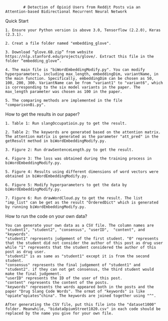			# Detection of Opioid Users from Reddit Posts via an Attention-based Bidirectional Recurrent Neural Network

Quick Start

	1. Ensure your Python version is above 3.0, Tensorflow (2.2.0), Keras (2.3.1).
	
	2. Creat a file folder named "embedding_glove".
	
	3. Download “glove.6B.zip” from website https://nlp.stanford.edu/projects/glove/. Extract this file in the folder “embedding_glove”.
	
	4. The main file is "biWordEmbeddingModify.py". You can modify hyperparameters, including max_length, embeddingDim, variantName, in the main function. Specifically, embeddingDim can be chosen as 50, 100, 200, 300. VariantName can be from "variant1" to "variant6", which is corresponding to the six model variants in the paper. The max_length parameter was chosen as 100 in the paper.
	
	5. The comparing methods are implemented in the file "comparisonBi.py".

How to get the results in our paper?

    1. Table 1: Run slangOccupatioin.py to get the result.

    2. Table 2: The keywords are generated based on the attention matrix. The attention matrix is generated as the parameter "att_pred" in the getResult method in biWordEmbeddingModify.py.
    
    3. Figure 2: Run drawSentenceLength.py to get the result.

    4. Figure 3: The loss was obtained during the training process in biWordEmbeddingModify.py.

    5. Figure 4: Results using different dimensions of word vectors were obtained in biWordEmbeddingModify.py.
    
    6. Figure 5: Modify hyperparameters to get the data by biWordEmbeddingModify.py.

    7. Figure 6: Run drawWordCloud.py to get the result. The list "imp_list" can be get as the result "OrderedDict" which is generated by running biWordEmbeddingModify.py.
    
How to run the code on your own data?

    You can generate your own data as a CSV file. The column names are "student1", "student2", "consensus", "userID",  "content", and "keywords".
    "student1" represents judgement of the first student. "0" represents that the student did not consider the author of this post as drug user while "1" represents that the student considered the author of this post as drug user.
    "student2" is as same as "student1" except it is from the second student.
    "consensus" represents the final judgement of "student1" and "student2". if they can not get consensus, the third student would make the final judgement.
    "userID" represents the ID of the user of this post.
    "content" represents the content of the posts.
    "keywords" represents the words appeared both in the posts and the paper "Drug Slang Code Words". The ormat of "keywords" is like "opiate^opiates^china". The keywords are joined together using "^".
    
    After generating the CSV file, put this file into the "dataset1000" folder. Meanwhile, "bidataOpiumStreet1020.csv" in each code should be replaced by the name you give for your own file.
